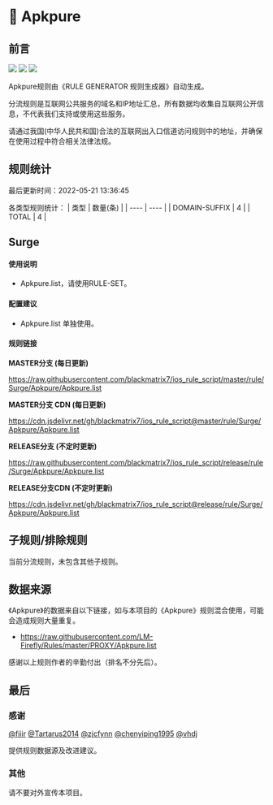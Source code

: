# 🧸 Apkpure

## 前言

![](https://shields.io/badge/-移除重复规则-ff69b4) ![](https://shields.io/badge/-DOMAIN与DOMAIN--SUFFIX合并-green) ![](https://shields.io/badge/-IP--CIDR(6)合并-blueviolet) 

Apkpure规则由《RULE GENERATOR 规则生成器》自动生成。

分流规则是互联网公共服务的域名和IP地址汇总，所有数据均收集自互联网公开信息，不代表我们支持或使用这些服务。

请通过我国(中华人民共和国)合法的互联网出入口信道访问规则中的地址，并确保在使用过程中符合相关法律法规。

## 规则统计

最后更新时间：2022-05-21 13:36:45

各类型规则统计：
| 类型 | 数量(条)  | 
| ---- | ----  |
| DOMAIN-SUFFIX | 4  | 
| TOTAL | 4  | 


## Surge 

#### 使用说明
- Apkpure.list，请使用RULE-SET。

#### 配置建议
- Apkpure.list 单独使用。

#### 规则链接
**MASTER分支 (每日更新)**

https://raw.githubusercontent.com/blackmatrix7/ios_rule_script/master/rule/Surge/Apkpure/Apkpure.list

**MASTER分支 CDN (每日更新)**

https://cdn.jsdelivr.net/gh/blackmatrix7/ios_rule_script@master/rule/Surge/Apkpure/Apkpure.list

**RELEASE分支 (不定时更新)**

https://raw.githubusercontent.com/blackmatrix7/ios_rule_script/release/rule/Surge/Apkpure/Apkpure.list

**RELEASE分支CDN (不定时更新)**

https://cdn.jsdelivr.net/gh/blackmatrix7/ios_rule_script@release/rule/Surge/Apkpure/Apkpure.list

## 子规则/排除规则


当前分流规则，未包含其他子规则。

## 数据来源

《Apkpure》的数据来自以下链接，如与本项目的《Apkpure》规则混合使用，可能会造成规则大量重复。

- https://raw.githubusercontent.com/LM-Firefly/Rules/master/PROXY/Apkpure.list


感谢以上规则作者的辛勤付出（排名不分先后）。

## 最后

### 感谢

[@fiiir](https://github.com/fiiir) [@Tartarus2014](https://github.com/Tartarus2014) [@zjcfynn](https://github.com/zjcfynn) [@chenyiping1995](https://github.com/chenyiping1995) [@vhdj](https://github.com/vhdj)

提供规则数据源及改进建议。

### 其他

请不要对外宣传本项目。